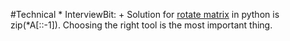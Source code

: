 #Technical
    * InterviewBit:
        + Solution for [rotate matrix](https://www.interviewbit.com/problems/rotate-matrix/) in python is zip(*A[::-1]). Choosing the right tool is the most important thing.